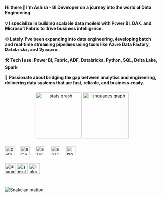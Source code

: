 <h4 align="left">Hi there 👋 I'm Ashish - BI Developer on a journey into the world of Data Engineering.<br><br>💡 I specialize in building scalable data models with Power BI, DAX, and Microsoft Fabric to drive business intelligence.<br><br>⚙️ Lately, I’ve been expanding into data engineering, developing batch and real-time streaming pipelines using tools like Azure Data Factory, Databricks, and Synapse.<br><br>🛠️ Tech I use: Power BI, Fabric, ADF, Databricks, Python, SQL, Delta Lake, Spark<br><br>🌱 Passionate about bridging the gap between analytics and engineering, delivering data systems that are fast, reliable, and business-ready.</h4>

###

<div align="center">
  <img src="https://github-readme-stats.vercel.app/api?username=ashishjoshi99&hide_title=false&hide_rank=false&show_icons=true&include_all_commits=true&count_private=true&disable_animations=false&theme=dracula&locale=en&hide_border=false" height="150" alt="stats graph"  />
  <img src="https://github-readme-stats.vercel.app/api/top-langs?username=ashishjoshi99&locale=en&hide_title=false&layout=compact&card_width=320&langs_count=5&theme=dracula&hide_border=false" height="150" alt="languages graph"  />
</div>

###

<div align="left">
  <img src="https://cdn.jsdelivr.net/gh/devicons/devicon/icons/python/python-original.svg" height="30" alt="python logo"  />
  <img width="12" />
  <img src="https://cdn.jsdelivr.net/gh/devicons/devicon/icons/amazonwebservices/amazonwebservices-line-wordmark.svg" height="30" alt="amazonwebservices logo"  />
  <img width="12" />
  <img src="https://cdn.jsdelivr.net/gh/devicons/devicon/icons/azure/azure-original.svg" height="30" alt="azure logo"  />
  <img width="12" />
  <img src="https://skillicons.dev/icons?i=kafka" height="30" alt="apachekafka logo"  />
  <img width="12" />
  <img src="https://cdn.simpleicons.org/mongodb/47A248" height="30" alt="mongodb logo"  />
</div>

###

<div align="left">
  <img src="https://img.shields.io/static/v1?message=Discord&logo=discord&label=&color=7289DA&logoColor=white&labelColor=&style=for-the-badge" height="35" alt="discord logo"  />
  <img src="https://img.shields.io/static/v1?message=Gmail&logo=gmail&label=&color=D14836&logoColor=white&labelColor=&style=for-the-badge" height="35" alt="gmail logo"  />
  <img src="https://img.shields.io/static/v1?message=LinkedIn&logo=linkedin&label=&color=0077B5&logoColor=white&labelColor=&style=for-the-badge" height="35" alt="linkedin logo"  />
</div>

###

<br clear="both">

<img src="https://raw.githubusercontent.com/ashishjoshi99/ashishjoshi99/output/snake.svg" alt="Snake animation" />

###
